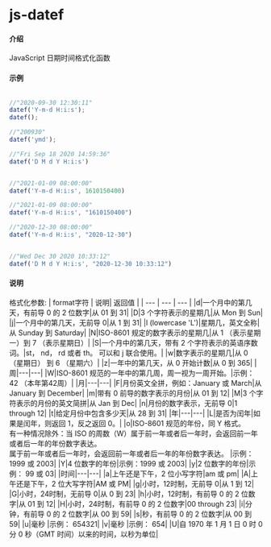# js-datef

#### 介绍
JavaScript 日期时间格式化函数


#### 示例

```javascript

//"2020-09-30 12:30:11"
datef('Y-m-d H:i:s');
datef();

//"200930"
datef('ymd');

//"Fri Sep 18 2020 14:59:36"
datef('D M d Y H:i:s')


//"2021-01-09 08:00:00"
datef('Y-m-d H:i:s', 1610150400)

//"2021-01-09 08:00:00"
datef('Y-m-d H:i:s', "1610150400")

//"2020-12-30 08:00:00"
datef('Y-m-d H:i:s', "2020-12-30")


//"Wed Dec 30 2020 10:33:12"
datef('D M d Y H:i:s', "2020-12-30 10:33:12")


```


#### 说明

格式化参数: 
| format字符 | 说明| 返回值 |
| --- | --- | --- |
|d|一个月中的第几天，有前导 0 的 2 位数字|从 01 到 31|
|D|3 个字符表示的星期几|从 Mon 到 Sun|
|j|一个月中的第几天，无前导 0|从 1 到 31|
|l (lowercase 'L')|星期几，英文全称|从 Sunday 到 Saturday|
|N|ISO-8601 规定的数字表示的星期几|从 1 （表示星期一）到 7 （表示星期日）|
|S|一个月中的第几天，带有 2 个字符表示的英语序数词。|st， nd， rd 或者 th。 可以和 j 联合使用。|
|w|数字表示的星期几|从 0 （星期日） 到 6 （星期六）|
|z|一年中的第几天，从 0 开始计数|从 0 到 365|
|周|---|---|
|W|ISO-8601 规范的一年中的第几周，周一视为一周开始。|示例： 42 （本年第42周）|
|月|---|---|
|F|月份英文全拼，例如：January 或 March|从 January 到 December|
|m|带有 0 前导的数字表示的月份|从 01 到 12|
|M|3 个字符表示的月份的英文简拼|从 Jan 到 Dec|
|n|月份的数字表示，无前导 0|1 through 12|
|t|给定月份中包含多少天|从 28 到 31|
|年|---|---|
|L|是否为闰年|如果是闰年，则返回 1，反之返回 0。|
|o|ISO-8601 规范的年份，同 Y 格式。<br>有一种情况除外：当 ISO 的周数（W）属于前一年或者后一年时，会返回前一年或者后一年的年份数字表达。<br> 属于前一年或者后一年时，会返回前一年或者后一年的年份数字表达。 |示例：1999 或 2003|
|Y|4 位数字的年份|示例：1999 或 2003|
|y|2 位数字的年份|示例： 99 或 03|
|时间|---|---|
|a|上午还是下午，2 位小写字符|am 或 pm|
|A|上午还是下午，2 位大写字符|AM 或 PM|
|g|小时，12时制，无前导 0|从 1 到 12|
|G|小时，24时制，无前导 0|从 0 到 23|
|h|小时，12时制，有前导 0 的 2 位数字|从 01 到 12|
|H|小时，24时制，有前导 0 的 2 位数字|00 through 23|
|i|分钟，有前导 0 的 2 位数字|从 00 到 59|
|s|秒，有前导 0 的 2 位数字|从 00 到 59|
|u|毫秒 |示例： 654321|
|v|毫秒 |示例： 654|
|U|自 1970 年 1 月 1 日 0 时 0 分 0 秒（GMT 时间）以来的时间，以秒为单位|


